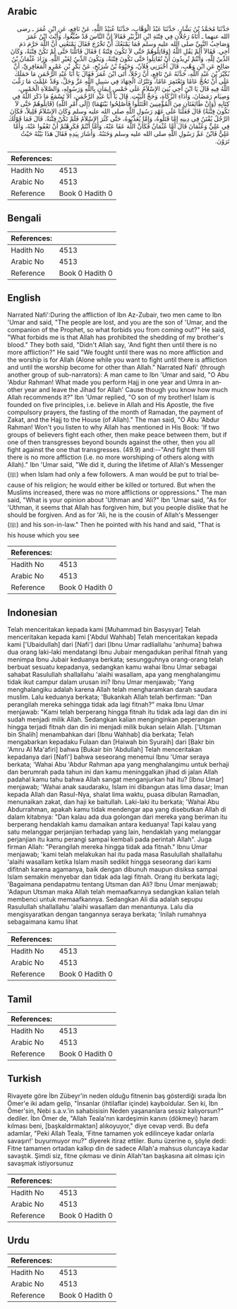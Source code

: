 ## Arabic


<div dir="rtl" lang="ar" style={{fontSize:'larger',backgroundColor:'#f8f9fa',padding:20}}>
حَدَّثَنَا مُحَمَّدُ بْنُ بَشَّارٍ، حَدَّثَنَا عَبْدُ الْوَهَّابِ، حَدَّثَنَا عُبَيْدُ اللَّهِ، عَنْ نَافِعٍ، عَنِ ابْنِ عُمَرَ ـ رضى الله عنهما ـ أَتَاهُ رَجُلاَنِ فِي فِتْنَةِ ابْنِ الزُّبَيْرِ فَقَالاَ إِنَّ النَّاسَ قَدْ ضُيِّعُوا، وَأَنْتَ ابْنُ عُمَرَ وَصَاحِبُ النَّبِيِّ صلى الله عليه وسلم فَمَا يَمْنَعُكَ أَنْ تَخْرُجَ فَقَالَ يَمْنَعُنِي أَنَّ اللَّهَ حَرَّمَ دَمَ أَخِي‏.‏ فَقَالاَ أَلَمْ يَقُلِ اللَّهُ ‏(‏وَقَاتِلُوهُمْ حَتَّى لاَ تَكُونَ فِتْنَةٌ ‏)‏ فَقَالَ قَاتَلْنَا حَتَّى لَمْ تَكُنْ فِتْنَةٌ، وَكَانَ الدِّينُ لِلَّهِ، وَأَنْتُمْ تُرِيدُونَ أَنْ تُقَاتِلُوا حَتَّى تَكُونَ فِتْنَةٌ، وَيَكُونَ الدِّينُ لِغَيْرِ اللَّهِ‏.‏ وَزَادَ عُثْمَانُ بْنُ صَالِحٍ عَنِ ابْنِ وَهْبٍ، قَالَ أَخْبَرَنِي فُلاَنٌ، وَحَيْوَةُ بْنُ شُرَيْحٍ، عَنْ بَكْرِ بْنِ عَمْرٍو الْمَعَافِرِيِّ، أَنَّ بُكَيْرَ بْنَ عَبْدِ اللَّهِ، حَدَّثَهُ عَنْ نَافِعٍ، أَنَّ رَجُلاً، أَتَى ابْنَ عُمَرَ فَقَالَ يَا أَبَا عَبْدِ الرَّحْمَنِ مَا حَمَلَكَ عَلَى أَنْ تَحُجَّ عَامًا وَتَعْتَمِرَ عَامًا، وَتَتْرُكَ الْجِهَادَ فِي سَبِيلِ اللَّهِ عَزَّ وَجَلَّ، وَقَدْ عَلِمْتَ مَا رَغَّبَ اللَّهُ فِيهِ قَالَ يَا ابْنَ أَخِي بُنِيَ الإِسْلاَمُ عَلَى خَمْسٍ إِيمَانٍ بِاللَّهِ وَرَسُولِهِ، وَالصَّلاَةِ الْخَمْسِ، وَصِيَامِ رَمَضَانَ، وَأَدَاءِ الزَّكَاةِ، وَحَجِّ الْبَيْتِ‏.‏ قَالَ يَا أَبَا عَبْدِ الرَّحْمَنِ، أَلاَ تَسْمَعُ مَا ذَكَرَ اللَّهُ فِي كِتَابِهِ ‏(‏وَإِنْ طَائِفَتَانِ مِنَ الْمُؤْمِنِينَ اقْتَتَلُوا فَأَصْلِحُوا بَيْنَهُمَا‏)‏ ‏(‏إِلَى أَمْرِ اللَّهِ‏)‏ ‏(‏قَاتِلُوهُمْ حَتَّى لاَ تَكُونَ فِتْنَةٌ‏)‏ قَالَ فَعَلْنَا عَلَى عَهْدِ رَسُولِ اللَّهِ صلى الله عليه وسلم وَكَانَ الإِسْلاَمُ قَلِيلاً، فَكَانَ الرَّجُلُ يُفْتَنُ فِي دِينِهِ إِمَّا قَتَلُوهُ، وَإِمَّا يُعَذِّبُوهُ، حَتَّى كَثُرَ الإِسْلاَمُ فَلَمْ تَكُنْ فِتْنَةٌ‏.‏ قَالَ فَمَا قَوْلُكَ فِي عَلِيٍّ وَعُثْمَانَ قَالَ أَمَّا عُثْمَانُ فَكَأَنَّ اللَّهَ عَفَا عَنْهُ، وَأَمَّا أَنْتُمْ فَكَرِهْتُمْ أَنْ تَعْفُوا عَنْهُ، وَأَمَّا عَلِيٌّ فَابْنُ عَمِّ رَسُولِ اللَّهِ صلى الله عليه وسلم وَخَتَنُهُ‏.‏ وَأَشَارَ بِيَدِهِ فَقَالَ هَذَا بَيْتُهُ حَيْثُ تَرَوْنَ‏.‏
</div>
<div style={{backgroundColor:'#f8f9fa',padding:20, marginBottom: 10}}><table> <thead> <tr> <th>References:</th> <th></th> </tr> </thead> <tbody><tr><td>Hadith No</td><td>4513</td></tr><tr><td>Arabic No</td><td>4513</td></tr><tr><td>Reference</td><td>Book 0 Hadith 0</td></tr></tbody></table></div>

## Bengali


<div dir="ltr" lang="bn" style={{fontSize:'larger',backgroundColor:'#f8f9fa',padding:20}}>

</div>
<div style={{backgroundColor:'#f8f9fa',padding:20, marginBottom: 10}}><table> <thead> <tr> <th>References:</th> <th></th> </tr> </thead> <tbody><tr><td>Hadith No</td><td>4513</td></tr><tr><td>Arabic No</td><td>4513</td></tr><tr><td>Reference</td><td>Book 0 Hadith 0</td></tr></tbody></table></div>

## English


<div dir="ltr" lang="en" style={{fontSize:'larger',backgroundColor:'#f8f9fa',padding:20}}>
Narrated Nafi':During the affliction of Ibn Az-Zubair, two men came to Ibn 'Umar and said, "The people are lost, and you are the son of 'Umar, and the companion of the Prophet, so what forbids you from coming out?" He said, "What forbids me is that Allah has prohibited the shedding of my brother's blood." They both said, "Didn't Allah say, 'And fight then until there is no more affliction?" He said "We fought until there was no more affliction and the worship is for Allah (Alone while you want to fight until there is affliction and until the worship become for other than Allah." Narrated Nafi' (through another group of sub-narrators): A man came to Ibn 'Umar and said, "O Abu 'Abdur Rahman! What made you perform Hajj in one year and Umra in another year and leave the Jihad for Allah' Cause though you know how much Allah recommends it?" Ibn 'Umar replied, "O son of my brother! Islam is founded on five principles, i.e. believe in Allah and His Apostle, the five compulsory prayers, the fasting of the month of Ramadan, the payment of Zakat, and the Hajj to the House (of Allah)." The man said, "O Abu 'Abdur Rahman! Won't you listen to why Allah has mentioned in His Book: 'If two groups of believers fight each other, then make peace between them, but if one of then transgresses beyond bounds against the other, then you all fight against the one that transgresses. (49.9) and:--"And fight them till there is no more affliction (i.e. no more worshiping of others along with Allah)." Ibn 'Umar said, "We did it, during the lifetime of Allah's Messenger (ﷺ) when Islam had only a few followers. A man would be put to trial because of his religion; he would either be killed or tortured. But when the Muslims increased, there was no more afflictions or oppressions." The man said, "What is your opinion about 'Uthman and 'Ali?" Ibn 'Umar said, "As for 'Uthman, it seems that Allah has forgiven him, but you people dislike that he should be forgiven. And as for 'Ali, he is the cousin of Allah's Messenger (ﷺ) and his son-in-law." Then he pointed with his hand and said, "That is his house which you see
</div>
<div style={{backgroundColor:'#f8f9fa',padding:20, marginBottom: 10}}><table> <thead> <tr> <th>References:</th> <th></th> </tr> </thead> <tbody><tr><td>Hadith No</td><td>4513</td></tr><tr><td>Arabic No</td><td>4513</td></tr><tr><td>Reference</td><td>Book 0 Hadith 0</td></tr></tbody></table></div>

## Indonesian


<div dir="ltr" lang="id" style={{fontSize:'larger',backgroundColor:'#f8f9fa',padding:20}}>
Telah menceritakan kepada kami [Muhammad bin Basysyar] Telah menceritakan kepada kami ['Abdul Wahhab] Telah menceritakan kepada kami ['Ubaidullah] dari [Nafi'] dari [Ibnu Umar radliallahu 'anhuma] bahwa dua orang laki-laki mendatangi Ibnu Jubair mengadukan perihal fitnah yang menimpa Ibnu Jubair keduanya berkata; sesungguhnya orang-orang telah berbuat sesuatu kepadanya, sedangkan kamu wahai Ibnu Umar sebagai sahabat Rasulullah shallallahu 'alaihi wasallam, apa yang menghalangimu tidak ikut campur dalam urusan ini? Ibnu Umar menjawab; 'Yang menghalangiku adalah karena Allah telah mengharamkan darah saudara muslim. Lalu keduanya berkata; 'Bukankah Allah telah berfirman: "Dan perangilah mereka sehingga tidak ada lagi fitnah?" maka Ibnu Umar menjawab: "Kami telah berperang hingga fitnah itu tidak ada lagi dan din ini sudah menjadi milik Allah. Sedangkan kalian menginginkan peperangan hingga terjadi fitnah dan din ini menjadi milik bukan selain Allah. ['Utsman bin Shalih] menambahkan dari [Ibnu Wahhab] dia berkata; Telah mengabarkan kepadaku Fulaan dan [Haiwah bin Syuraih] dari [Bakr bin 'Amru Al Ma'afiri] bahwa [Bukair bin 'Abdullah] Telah menceritakan kepadanya dari [Nafi'] bahwa seseorang menemui Ibnu 'Umar seraya berkata; 'Wahai Abu 'Abdur Rahman apa yang menghalangimu untuk berhaji dan berumrah pada tahun ini dan kamu meninggalkan jihad di jalan Allah padahal kamu tahu bahwa Allah sangat menganjurkan hal itu? [Ibnu Umar] menjawab; 'Wahai anak saudaraku, Islam ini dibangun atas lima dasar; Iman kepada Allah dan Rasul-Nya, shalat lima waktu, puasa dibulan Ramadlan, menunaikan zakat, dan haji ke baitullah. Laki-laki itu berkata; 'Wahai Abu Abdurrahman, apakah kamu tidak mendengar apa yang disebutkan Allah di dalam kitabnya: "Dan kalau ada dua golongan dari mereka yang beriman itu berperang hendaklah kamu damaikan antara keduanya! Tapi kalau yang satu melanggar perjanjian terhadap yang lain, hendaklah yang melanggar perjanjian itu kamu perangi sampai kembali pada perintah Allah". Juga firman Allah: "Perangilah mereka hingga tidak ada fitnah." Ibnu Umar menjawab; 'kami telah melakukan hal itu pada masa Rasulullah shallallahu 'alaihi wasallam ketika Islam masih sedikit hingga seseorang dari kami difitnah karena agamanya, baik dengan dibunuh maupun disiksa sampai Islam semakin menyebar dan tidak ada lagi fitnah. Orang itu berkata lagi; 'Bagaimana pendapatmu tentang Utsman dan Ali? Ibnu Umar menjawab; 'Adapun Utsman maka Allah telah memaafkannya sedangkan kalian telah membenci untuk memaafkannya. Sedangkan Ali dia adalah sepupu Rasulullah shallallahu 'alaihi wasallam dan menantunya. Lalu dia mengisyaratkan dengan tangannya seraya berkata; 'Inilah rumahnya sebagaimana kamu lihat
</div>
<div style={{backgroundColor:'#f8f9fa',padding:20, marginBottom: 10}}><table> <thead> <tr> <th>References:</th> <th></th> </tr> </thead> <tbody><tr><td>Hadith No</td><td>4513</td></tr><tr><td>Arabic No</td><td>4513</td></tr><tr><td>Reference</td><td>Book 0 Hadith 0</td></tr></tbody></table></div>

## Tamil


<div dir="ltr" lang="ta" style={{fontSize:'larger',backgroundColor:'#f8f9fa',padding:20}}>

</div>
<div style={{backgroundColor:'#f8f9fa',padding:20, marginBottom: 10}}><table> <thead> <tr> <th>References:</th> <th></th> </tr> </thead> <tbody><tr><td>Hadith No</td><td>4513</td></tr><tr><td>Arabic No</td><td>4513</td></tr><tr><td>Reference</td><td>Book 0 Hadith 0</td></tr></tbody></table></div>

## Turkish


<div dir="ltr" lang="tr" style={{fontSize:'larger',backgroundColor:'#f8f9fa',padding:20}}>
Rivayete göre İbn Zübeyr'in neden olduğu fitnenin baş gösterdiği sırada İbn Ömer'e iki adam gelip, "İnsanlar (ihtilaflar içinde) kayboldular. Sen ki, İbn Ömer'sin, Nebi s.a.v.’in sahabisisin Neden yaşananlara sessiz kalıyorsun?" dediler. İbn Ömer de, "Allah Teala'nın kardeşimin kanını (dökmeyi) haram kılması beni, [başkaldırmaktan] alıkoyuyor," diye cevap verdi. Bu defa adamlar, "Peki Allah Teala, 'Fitne tamamen yok edilinceye kadar onlarla savaşın!' buyurmuyor mu?" diyerek itiraz ettiler. Bunu üzerine o, şöyle dedi: Fitne tamamen ortadan kalkıp din de sadece Allah'a mahsus oluncaya kadar savaştık. Şimdi siz, fitne çıkması ve dinin Allah'tan başkasına ait olması için savaşmak istiyorsunuz
</div>
<div style={{backgroundColor:'#f8f9fa',padding:20, marginBottom: 10}}><table> <thead> <tr> <th>References:</th> <th></th> </tr> </thead> <tbody><tr><td>Hadith No</td><td>4513</td></tr><tr><td>Arabic No</td><td>4513</td></tr><tr><td>Reference</td><td>Book 0 Hadith 0</td></tr></tbody></table></div>

## Urdu


<div dir="rtl" lang="ur" style={{fontSize:'larger',backgroundColor:'#f8f9fa',padding:20}}>

</div>
<div style={{backgroundColor:'#f8f9fa',padding:20, marginBottom: 10}}><table> <thead> <tr> <th>References:</th> <th></th> </tr> </thead> <tbody><tr><td>Hadith No</td><td>4513</td></tr><tr><td>Arabic No</td><td>4513</td></tr><tr><td>Reference</td><td>Book 0 Hadith 0</td></tr></tbody></table></div>